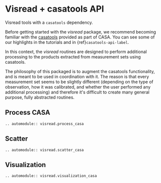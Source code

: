 # Visread + casatools API

Visread tools with a `casatools` dependency.

Before getting started with the *visread* package, we recommend becoming familiar with the [casatools](https://casadocs.readthedocs.io/en/stable/api/casatools.html) provided as part of CASA. You can see some of our highlights in the tutorials and in {ref}`casatools-api-label`.

In this context, the *visread* routines are designed to perform additional processing to the products extracted from measurement sets using casatools.

The philosophy of this packaged is to augment the casatools functionality, and is meant to be used in coordination with it. The reason is that every measurement set seems to be slightly different (depending on the type of observation, how it was calibrated, and whether the user performed any additional processing) and therefore it's difficult to create many general purpose, fully abstracted routines.

## Process CASA

```{eval-rst}
.. automodule:: visread.process_casa
```

## Scatter

```{eval-rst}
.. automodule:: visread.scatter_casa
```

## Visualization

```{eval-rst}
.. automodule:: visread.visualization_casa
```
